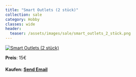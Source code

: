 ```yaml
---
title: "Smart Outlets (2 stück)"
collection: sale
category: Hobby
classes: wide
header: 
  teaser: /assets/images/sale/smart_outlets_2_stück.png
---
```




<a href="">
  <img src="/assets/images/sale/smart_outlets_2_stück.png" alt="Smart Outlets (2 stück)">
</a>

**Preis**: 15€


#### Kaufen: <a href = "mailto:digitaldasler@gmail.com?subject=Smart Outlets (2 stück)">Send Email</a>

